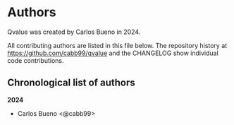 # Authors

Qvalue was created by Carlos Bueno in 2024.


All contributing authors are listed in this file below.
The repository history at https://github.com/cabb99/qvalue
and the CHANGELOG show individual code contributions.

## Chronological list of authors

<!--
The rules for this file:
  * Authors are sorted chronologically, earliest to latest
  * Please format it each entry as "Preferred name <GitHub username>"
  * Your preferred name is whatever you wish to go by --
    it does *not* have to be your legal name!
  * Please start a new section for each new year
  * Don't ever delete anything
-->

**2024**
- Carlos Bueno <@cabb99>
